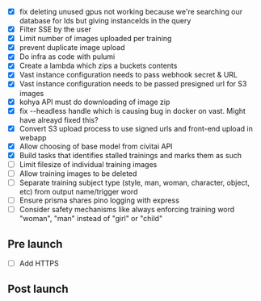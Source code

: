 -   [x] fix deleting unused gpus not working because we're searching our database for Ids but giving instanceIds in the query
-   [x] Filter SSE by the user
-   [x] Limit number of images uploaded per training
-   [x] prevent duplicate image upload
-   [x] Do infra as code with pulumi
-   [x] Create a lambda which zips a buckets contents
-   [x] Vast instance configuration needs to pass webhook secret & URL
-   [x] Vast instance configuration needs to be passed presigned url for S3 images
-   [x] kohya API must do downloading of image zip
-   [x] fix --headless handle which is causing bug in docker on vast. Might have alreayd fixed this?
-   [x] Convert S3 upload process to use signed urls and front-end upload in webapp
-   [x] Allow choosing of base model from civitai API
-   [x] Build tasks that identifies stalled trainings and marks them as such
-   [ ] Limit filesize of individual training images
-   [ ] Allow training images to be deleted
-   [ ] Separate training subject type (style, man, woman, character, object, etc) from output name/trigger word
-   [ ] Ensure prisma shares pino logging with express
-   [ ] Consider safety mechanisms like always enforcing training word "woman", "man" instead of "girl" or "child"

## Pre launch

-   [ ] Add HTTPS

## Post launch
